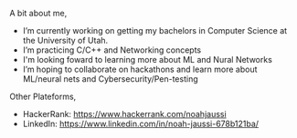 A bit about me,
- I’m currently working on getting my bachelors in Computer Science at the University of Utah.
- I’m practicing C/C++ and Networking concepts
- I'm looking foward to learning more about ML and Nural Networks
- I’m hoping to collaborate on hackathons and learn more about ML/neural nets and Cybersecurity/Pen-testing


Other Plateforms,
- HackerRank: https://www.hackerrank.com/noahjaussi
- LinkedIn: https://www.linkedin.com/in/noah-jaussi-678b121ba/
